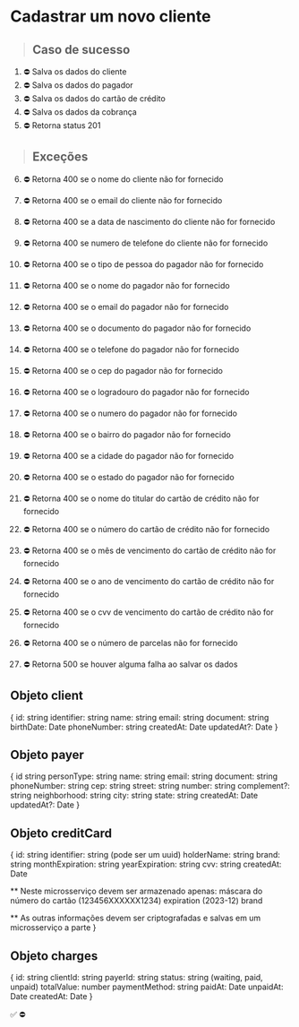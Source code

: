 # Cadastrar um novo cliente

> ## Caso de sucesso

1. ⛔ Salva os dados do cliente
2. ⛔ Salva os dados do pagador
3. ⛔ Salva os dados do cartão de crédito
4. ⛔ Salva os dados da cobrança
5. ⛔ Retorna status 201

> ## Exceções
6. ⛔ Retorna 400 se o nome do cliente não for fornecido
7. ⛔ Retorna 400 se o email do cliente não for fornecido
8. ⛔ Retorna 400 se a data de nascimento do cliente não for fornecido
9. ⛔ Retorna 400 se numero de telefone do cliente não for fornecido


10. ⛔ Retorna 400 se o tipo de pessoa do pagador não for fornecido
11. ⛔ Retorna 400 se o nome do pagador não for fornecido
12. ⛔ Retorna 400 se o email do pagador não for fornecido
13. ⛔ Retorna 400 se o documento do pagador não for fornecido
14. ⛔ Retorna 400 se o telefone do pagador não for fornecido
15. ⛔ Retorna 400 se o cep do pagador não for fornecido
16. ⛔ Retorna 400 se o logradouro do pagador não for fornecido
17. ⛔ Retorna 400 se o numero do pagador não for fornecido
18. ⛔ Retorna 400 se o bairro do pagador não for fornecido
19. ⛔ Retorna 400 se a cidade do pagador não for fornecido
20. ⛔ Retorna 400 se o estado do pagador não for fornecido


21. ⛔ Retorna 400 se o nome do titular do cartão de crédito não for fornecido
22. ⛔ Retorna 400 se o número do cartão de crédito não for fornecido
23. ⛔ Retorna 400 se o mês de vencimento do cartão de crédito não for fornecido
24. ⛔ Retorna 400 se o ano de vencimento do cartão de crédito não for fornecido
25. ⛔ Retorna 400 se o cvv de vencimento do cartão de crédito não for fornecido

26. ⛔ Retorna 400 se o número de parcelas não for fornecido

27. ⛔ Retorna 500 se houver alguma falha ao salvar os dados


## Objeto client
{
  id: string
  identifier: string
  name: string
  email: string
  document: string
  birthDate: Date
  phoneNumber: string
  createdAt: Date
  updatedAt?: Date
}

## Objeto payer
{
  id string
  personType: string
  name: string
  email: string
  document: string
  phoneNumber: string
  cep: string
  street: string
  number: string
  complement?: string
  neighborhood: string
  city: string
  state: string
  createdAt: Date
  updatedAt?: Date
}

## Objeto creditCard
{
  id: string
  identifier: string (pode ser um uuid)
  holderName: string
  brand: string
  monthExpiration: string
  yearExpiration: string
  cvv: string
  createdAt: Date

  ** Neste microsserviço devem ser armazenado apenas:
      máscara do número do cartão (123456XXXXXX1234)
      expiration (2023-12)
      brand

  ** As outras informações devem ser criptografadas e salvas em um microsserviço a parte
}

## Objeto charges
{
  id: string
  clientId: string
  payerId: string
  status: string (waiting, paid, unpaid)
  totalValue: number
  paymentMethod: string
  paidAt: Date
  unpaidAt: Date
  createdAt: Date
}

✅
⛔